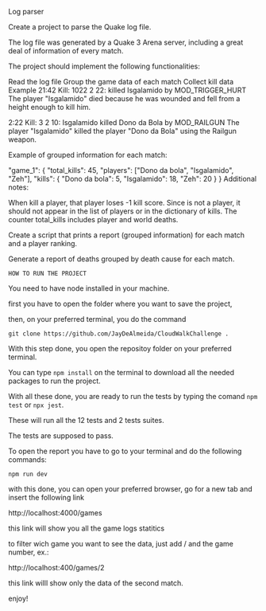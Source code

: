 Log parser

Create a project to parse the Quake log file.

The log file was generated by a Quake 3 Arena server, including a great deal of information of every match.

The project should implement the following functionalities:

Read the log file
Group the game data of each match
Collect kill data
Example
21:42 Kill: 1022 2 22: <world> killed Isgalamido by MOD_TRIGGER_HURT
The player "Isgalamido" died because he was wounded and fell from a height enough to kill him.

2:22 Kill: 3 2 10: Isgalamido killed Dono da Bola by MOD_RAILGUN
The player "Isgalamido" killed the player "Dono da Bola" using the Railgun weapon.

Example of grouped information for each match:

"game_1": {
"total_kills": 45,
"players": ["Dono da bola", "Isgalamido", "Zeh"],
"kills": {
  "Dono da bola": 5,
  "Isgalamido": 18,
  "Zeh": 20
  }
}
Additional notes:

When <world> kill a player, that player loses -1 kill score.
Since <world> is not a player, it should not appear in the list of players or in the dictionary of kills.
The counter total_kills includes player and world deaths.
  
  Create a script that prints a report (grouped information) for each match and a player ranking.
  
  Generate a report of deaths grouped by death cause for each match.

  
    HOW TO RUN THE PROJECT
  
  
  You need to have node installed in your machine.
  
  first you have to open the folder where you want to save the project,
  
  then, on your preferred terminal, you do the command 
  
    git clone https://github.com/JayDeAlmeida/CloudWalkChallenge .
  
  With this step done, you open the repositoy folder on your preferred terminal.
  
  You can type `npm install` on the terminal to download all the needed packages to run the project.
  
  With all these done, you are ready to run the tests by typing the comand `npm test` or `npx jest`.
  
  These will run all the 12 tests and 2 tests suites.
  
  The tests are supposed to pass.
 
  
  
  To open the report you have to go to your terminal and do the following commands:
  
  `npm run dev`
  
  with this done, you can open your preferred browser, go for a new tab and insert the following link
 
  http://localhost:4000/games
  
  this link will show you all the game logs statitics
  
  to filter wich game you want to see the data, just add / and the game number, ex.:
  
  http://localhost:400/games/2
  
  this link willl show only the data of the second match.
  
  
  
  enjoy!
